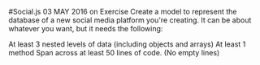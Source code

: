 #Social.js
03 MAY 2016 on Exercise
Create a model to represent the database of a new social media platform you're creating. It can be about whatever you want, but it needs the following:

At least 3 nested levels of data (including objects and arrays)
At least 1 method
Span across at least 50 lines of code. (No empty lines)

